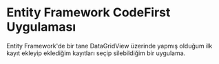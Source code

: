 # Entity Framework CodeFirst Uygulaması

Entity Framework'de bir tane DataGridView üzerinde yapmış olduğum ilk kayıt ekleyip eklediğim kayıtları seçip silebildiğim bir uygulama.
